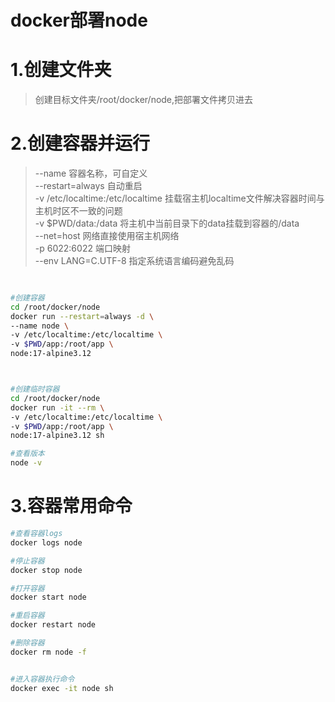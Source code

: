 # docker部署node
 
# 1.创建文件夹
> 创建目标文件夹/root/docker/node,把部署文件拷贝进去



# 2.创建容器并运行
> --name 容器名称，可自定义  
> --restart=always 自动重启  
> -v /etc/localtime:/etc/localtime 挂载宿主机localtime文件解决容器时间与主机时区不一致的问题  
> -v $PWD/data:/data 将主机中当前目录下的data挂载到容器的/data  
> --net=host 网络直接使用宿主机网络  
> -p 6022:6022 端口映射  
> --env LANG=C.UTF-8  指定系统语言编码避免乱码

``` bash

 
#创建容器
cd /root/docker/node
docker run --restart=always -d \
--name node \
-v /etc/localtime:/etc/localtime \
-v $PWD/app:/root/app \
node:17-alpine3.12



#创建临时容器
cd /root/docker/node
docker run -it --rm \
-v /etc/localtime:/etc/localtime \
-v $PWD/app:/root/app \
node:17-alpine3.12 sh

#查看版本
node -v

```

# 3.容器常用命令

``` bash
#查看容器logs
docker logs node

#停止容器
docker stop node

#打开容器
docker start node

#重启容器
docker restart node

#删除容器
docker rm node -f


#进入容器执行命令
docker exec -it node sh



```


 






